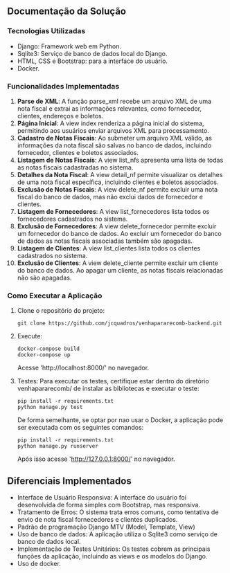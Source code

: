 ## Documentação da Solução

### Tecnologias Utilizadas
- Django: Framework web em Python.
- Sqlite3: Serviço de banco de dados local do Django.
- HTML, CSS e Bootstrap: para a interface do usuário.
- Docker.

### Funcionalidades Implementadas
1. **Parse de XML**: A função parse_xml recebe um arquivo XML de uma nota fiscal e extrai as informações relevantes, como fornecedor, clientes, endereços e boletos.
2. **Página Inicial**: A view index renderiza a página inicial do sistema, permitindo aos usuários enviar arquivos XML para processamento.
3. **Cadastro de Notas Fiscais**: Ao submeter um arquivo XML válido, as informações da nota fiscal são salvas no banco de dados, incluindo fornecedor, clientes e boletos associados.
4. **Listagem de Notas Fiscais**: A view list_nfs apresenta uma lista de todas as notas fiscais cadastradas no sistema.
5. **Detalhes da Nota Fiscal**: A view detail_nf permite visualizar os detalhes de uma nota fiscal específica, incluindo clientes e boletos associados.
6. **Exclusão de Notas Fiscais**: A view delete_nf permite excluir uma nota fiscal do banco de dados, mas não exclui dados de fornecedor e clientes.
7. **Listagem de Fornecedores**: A view list_fornecedores lista todos os fornecedores cadastrados no sistema.
8. **Exclusão de Fornecedores**: A view delete_fornecedor permite excluir um fornecedor do banco de dados. Ao excluir um fornecedor do banco de dados as notas fiscais associadas também são apagadas.
9. **Listagem de Clientes**: A view list_clientes lista todos os clientes cadastrados no sistema.
10. **Exclusão de Clientes**: A view delete_cliente permite excluir um cliente do banco de dados. Ao apagar um cliente, as notas fiscais relacionadas não são apagadas.

### Como Executar a Aplicação
1. Clone o repositório do projeto:
   ```
   git clone https://github.com/jcquadros/venhapararecomb-backend.git
   ```
2. Execute:
   ```
   docker-compose build
   docker-compose up
   ```
   Acesse 'http://localhost:8000/' no navegador.

3. Testes:
   Para executar os testes, certifique estar dentro do diretório venhapararecomb/ de instalar as bibliotecas e executar o teste:
   ```
   pip install -r requirements.txt
   python manage.py test
   ```
   De forma semelhante, se optar por nao usar o Docker, a aplicação pode ser executada com os seguintes comandos:
   ```
   pip install -r requirements.txt
   python manage.py runserver
   ```
   Após isso acesse 'http://127.0.0.1:8000/' no navegador.
## Diferenciais Implementados
- Interface de Usuário Responsiva: A interface do usuário foi desenvolvida de forma simples com Bootstrap, mas responsiva.
- Tratamento de Erros: O sistema trata erros comuns, como tentativa de envio de nota fiscal fornecedores e clientes duplicados.
- Padrão de programação Django MTV (Model, Template, View)
- Uso de banco de dados: A aplicação utiliza o Sqlite3 como serviço de banco de dados local.
- Implementação de Testes Unitários: Os testes cobrem as principais funções da aplicação,  incluindo as views e os modelos do Django.
- Uso de docker.